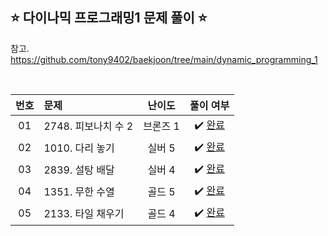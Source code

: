 ## ⭐️ 다이나믹 프로그래밍1 문제 풀이 ⭐️ 

참고. https://github.com/tony9402/baekjoon/tree/main/dynamic_programming_1

<br>

<!-- 💭 [진행 중]  ✔️ [완료] -->

| **번호** | **문제** | **난이도** | **풀이 여부** |
|:--------:|:--------|:----------:|:-----------:|
| 01 | 2748. 피보나치 수 2 | 브론즈 1 | ✔️ [완료](https://github.com/yuuforest/Baekjoon/blob/main/python/%EB%8B%A4%EC%9D%B4%EB%82%98%EB%AF%B9%20%ED%94%84%EB%A1%9C%EA%B7%B8%EB%9E%98%EB%B0%8D1/Prob2748.py) |
| 02 | 1010. 다리 놓기 | 실버 5 | ✔️ [완료](https://github.com/yuuforest/Baekjoon/blob/main/python/%EB%8B%A4%EC%9D%B4%EB%82%98%EB%AF%B9%20%ED%94%84%EB%A1%9C%EA%B7%B8%EB%9E%98%EB%B0%8D1/Prob1010.py) |
| 03 | 2839. 설탕 배달 | 실버 4 | ✔️ [완료](https://github.com/yuuforest/Baekjoon/blob/main/python/%EB%8B%A4%EC%9D%B4%EB%82%98%EB%AF%B9%20%ED%94%84%EB%A1%9C%EA%B7%B8%EB%9E%98%EB%B0%8D1/Prob2839.py) |
| 04 | 1351. 무한 수열 | 골드 5 | ✔️ [완료](https://github.com/yuuforest/Baekjoon/blob/main/python/%EB%8B%A4%EC%9D%B4%EB%82%98%EB%AF%B9%20%ED%94%84%EB%A1%9C%EA%B7%B8%EB%9E%98%EB%B0%8D1/Prob1351.py) |
| 05 | 2133. 타일 채우기 | 골드 4 | ✔️ [완료](https://github.com/yuuforest/Baekjoon/blob/main/python/%EB%8B%A4%EC%9D%B4%EB%82%98%EB%AF%B9%20%ED%94%84%EB%A1%9C%EA%B7%B8%EB%9E%98%EB%B0%8D1/Prob2133.py) |

